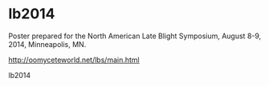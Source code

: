 lb2014
======

Poster prepared for the North American Late Blight Symposium, August 8-9, 2014, Minneapolis, MN.

http://oomyceteworld.net/lbs/main.html

lb2014
